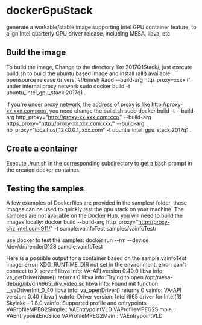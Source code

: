 dockerGpuStack
================
generate a workable/stable image supporting Intel GPU container feature, to align Intel quarterly GPU driver release, including MESA, libva, etc

Build the image
--------------
To build the image, Change to the directory like 2017Q1Stack/, just execute build.sh to build the ubuntu based image and install (all!) available opensource release drivers.
	#!/bin/sh
	#add --build-arg http_proxy=xxxx if under internal proxy network
	sudo docker build  -t ubuntu_intel_gpu_stack:2017q1 .

if you're under proxy network, the address of proxy is like http://proxy-xx.xxx.com:xxx/, you need change the build.sh
	sudo docker build -t --build-arg http_proxy="http://proxy-xx.xxx.com:xxx/" --build-arg https_proxy="http://proxy-xx.xxx.com:xxx/" --build-arg no_proxy="localhost,127.0.0.1,.xxx.com" -t ubuntu_intel_gpu_stack:2017q1 .

Create a container 
-----------------
Execute ./run.sh in the corresponding subdirectory to get a bash prompt in the created docker container.

Testing the samples
-----------------
A few examples of Dockerfiles are provided in the samples/ folder, these images can be used to quickly test the gpu stack on your machine. The samples are not available on the Docker Hub, you will need to build the images locally:
	docker build --build-arg http_proxy="http://proxy-shz.intel.com:911/" -t sample:vainfoTest samples/vainfoTest/

use docker to  test the samples:
	docker run --rm --device /dev/dri/renderD128 sample:vainfoTest

Here is a possible output for a container based on the sample:vainfoTest image:
	error: XDG_RUNTIME_DIR not set in the environment.
	error: can't connect to X server!
	libva info: VA-API version 0.40.0
	libva info: va_getDriverName() returns 0
	libva info: Trying to open /opt/mesa-debug/lib/dri/i965_drv_video.so
	libva info: Found init function __vaDriverInit_0_40
	libva info: va_openDriver() returns 0
	vainfo: VA-API version: 0.40 (libva )
	vainfo: Driver version: Intel i965 driver for Intel(R) Skylake - 1.8.0
	vainfo: Supported profile and entrypoints
      		VAProfileMPEG2Simple            : VAEntrypointVLD
      		VAProfileMPEG2Simple            : VAEntrypointEncSlice
      		VAProfileMPEG2Main              : VAEntrypointVLD


